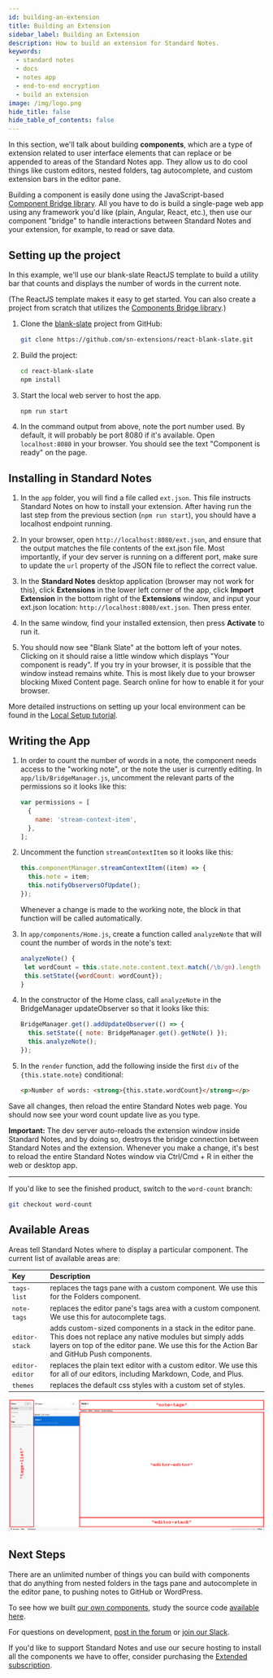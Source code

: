 ```yaml
---
id: building-an-extension
title: Building an Extension
sidebar_label: Building an Extension
description: How to build an extension for Standard Notes.
keywords:
  - standard notes
  - docs
  - notes app
  - end-to-end encryption
  - build an extension
image: /img/logo.png
hide_title: false
hide_table_of_contents: false
---
```


In this section, we'll talk about building **components**, which are a type of extension related to user interface elements that can replace or be appended to areas of the Standard Notes app. They allow us to do cool things like custom editors, nested folders, tag autocomplete, and custom extension bars in the editor pane.

Building a component is easily done using the JavaScript-based [Component Bridge library](https://github.com/sn-extensions/components-api). All you have to do is build a single-page web app using any framework you'd like (plain, Angular, React, etc.), then use our component "bridge" to handle interactions between Standard Notes and your extension, for example, to read or save data.

## Setting up the project

In this example, we'll use our blank-slate ReactJS template to build a utility bar that counts and displays the number of words in the current note.

(The ReactJS template makes it easy to get started. You can also create a project from scratch that utilizes the [Components Bridge library](https://github.com/sn-extensions/components-api).)

1. Clone the [blank-slate](https://github.com/sn-extensions/react-blank-slate) project from GitHub:

   ```bash
   git clone https://github.com/sn-extensions/react-blank-slate.git
   ```

1. Build the project:

   ```bash
   cd react-blank-slate
   npm install
   ```

1. Start the local web server to host the app.

   ```bash
   npm run start
   ```

1. In the command output from above, note the port number used. By default, it will probably be port 8080 if it's available. Open `localhost:8080` in your browser. You should see the text "Component is ready" on the page.

## Installing in Standard Notes

1. In the `app` folder, you will find a file called `ext.json`. This file instructs Standard Notes on how to install your extension. After having run the last step from the previous section (`npm run start`), you should have a localhost endpoint running.

1. In your browser, open `http://localhost:8080/ext.json`, and ensure that the output matches the file contents of the ext.json file. Most importantly, if your dev server is running on a different port, make sure to update the `url` property of the JSON file to reflect the correct value.

1. In the **Standard Notes** desktop application (browser may not work for this), click **Extensions** in the lower left corner of the app, click **Import Extension** in the bottom right of the **Extensions** window, and input your ext.json location: `http://localhost:8080/ext.json`. Then press enter.

1. In the same window, find your installed extension, then press **Activate** to run it.

1. You should now see "Blank Slate" at the bottom left of your notes. Clicking on it should raise a little window which displays "Your component is ready". If you try in your browser, it is possible that the window instead remains white. This is most likely due to your browser blocking Mixed Content page. Search online for how to enable it for your browser.

More detailed instructions on setting up your local environment can be found in the [Local Setup tutorial](/extensions/local-setup).

## Writing the App

1. In order to count the number of words in a note, the component needs access to the "working note", or the note the user is currently editing. In `app/lib/BridgeManager.js`, uncomment the relevant parts of the permissions so it looks like this:

   ```javascript
   var permissions = [
     {
       name: 'stream-context-item',
     },
   ];
   ```

1. Uncomment the function `streamContextItem` so it looks like this:

   ```javascript
   this.componentManager.streamContextItem((item) => {
     this.note = item;
     this.notifyObserversOfUpdate();
   });
   ```

   Whenever a change is made to the working note, the block in that function will be called automatically.

1. In `app/components/Home.js`, create a function called `analyzeNote` that will count the number of words in the note's text:

   ```javascript
   analyzeNote() {
   	let wordCount = this.state.note.content.text.match(/\b/gm).length / 2;
   	this.setState({wordCount: wordCount});
   }
   ```

1. In the constructor of the Home class, call `analyzeNote` in the BridgeManager updateObserver so that it looks like this:

   ```javascript
   BridgeManager.get().addUpdateObserver(() => {
     this.setState({ note: BridgeManager.get().getNote() });
     this.analyzeNote();
   });
   ```

1. In the `render` function, add the following inside the first `div` of the `{this.state.note}` conditional:

   ```html
   <p>Number of words: <strong>{this.state.wordCount}</strong></p>
   ```

Save all changes, then reload the entire Standard Notes web page. You should now see your word count update live as you type.

**Important:** The dev server auto-reloads the extension window inside Standard Notes, and by doing so, destroys the bridge connection between Standard Notes and the extension. Whenever you make a change, it's best to reload the entire Standard Notes window via Ctrl/Cmd + R in either the web or desktop app.

---

If you'd like to see the finished product, switch to the `word-count` branch:

```bash
git checkout word-count
```

## Available Areas

Areas tell Standard Notes where to display a particular component. The current list of available areas are:

| Key             | Description                                                                                                                                                                                                       |
| :-------------- | :---------------------------------------------------------------------------------------------------------------------------------------------------------------------------------------------------------------- |
| `tags-list`     | replaces the tags pane with a custom component. We use this for the Folders component.                                                                                                                            |
| `note-tags`     | replaces the editor pane's tags area with a custom component. We use this for autocomplete tags.                                                                                                                  |
| `editor-stack`  | adds custom-sized components in a stack in the editor pane. This does not replace any native modules but simply adds layers on top of the editor pane. We use this for the Action Bar and GitHub Push components. |
| `editor-editor` | replaces the plain text editor with a custom editor. We use this for all of our editors, including Markdown, Code, and Plus.                                                                                      |
| `themes`        | replaces the default css styles with a custom set of styles.                                                                                                                                                      |

![Image of areas](/img/extensions/areas.png)

## Next Steps

There are an unlimited number of things you can build with components that do anything from nested folders in the tags pane and autocomplete in the editor pane, to pushing notes to GitHub or WordPress.

To see how we built [our own components](https://standardnotes.org/extensions), study the source code [available here](https://github.com/sn-extensions).

For questions on development, [post in the forum](https://forum.standardnotes.org) or [join our Slack](https://standardnotes.org/slack).

If you'd like to support Standard Notes and use our secure hosting to install all the components we have to offer, consider purchasing the [Extended subscription](https://standardnotes.org/extended).
